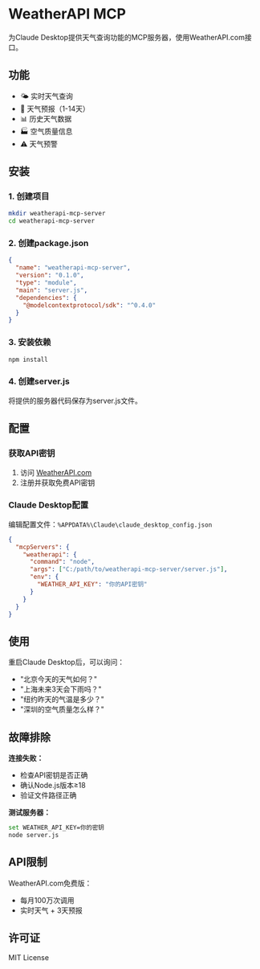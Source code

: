 # WeatherAPI MCP 

为Claude Desktop提供天气查询功能的MCP服务器，使用WeatherAPI.com接口。

## 功能

- 🌤️ 实时天气查询
- 📅 天气预报（1-14天）
- 📊 历史天气数据
- 🏭 空气质量信息
- ⚠️ 天气预警

## 安装

### 1. 创建项目
```bash
mkdir weatherapi-mcp-server
cd weatherapi-mcp-server
```

### 2. 创建package.json
```json
{
  "name": "weatherapi-mcp-server",
  "version": "0.1.0",
  "type": "module",
  "main": "server.js",
  "dependencies": {
    "@modelcontextprotocol/sdk": "^0.4.0"
  }
}
```

### 3. 安装依赖
```bash
npm install
```

### 4. 创建server.js
将提供的服务器代码保存为server.js文件。

## 配置

### 获取API密钥
1. 访问 [WeatherAPI.com](https://www.weatherapi.com/)
2. 注册并获取免费API密钥

### Claude Desktop配置
编辑配置文件：`%APPDATA%\Claude\claude_desktop_config.json`

```json
{
  "mcpServers": {
    "weatherapi": {
      "command": "node",
      "args": ["C:/path/to/weatherapi-mcp-server/server.js"],
      "env": {
        "WEATHER_API_KEY": "你的API密钥"
      }
    }
  }
}
```

## 使用

重启Claude Desktop后，可以询问：

- "北京今天的天气如何？"
- "上海未来3天会下雨吗？"
- "纽约昨天的气温是多少？"
- "深圳的空气质量怎么样？"

## 故障排除

**连接失败：**
- 检查API密钥是否正确
- 确认Node.js版本≥18
- 验证文件路径正确

**测试服务器：**
```bash
set WEATHER_API_KEY=你的密钥
node server.js
```

## API限制

WeatherAPI.com免费版：
- 每月100万次调用
- 实时天气 + 3天预报

## 许可证

MIT License
